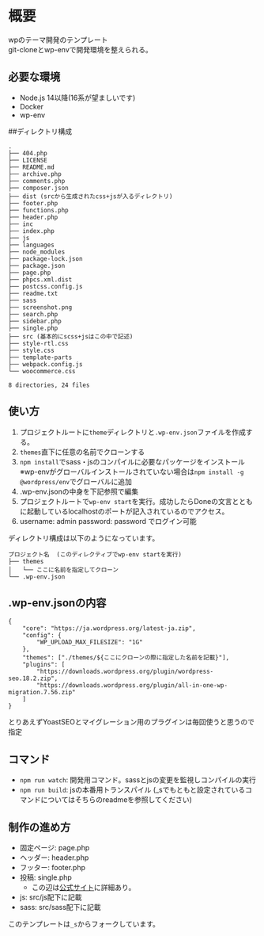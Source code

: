 # 概要
wpのテーマ開発のテンプレート<br>
git-cloneとwp-envで開発環境を整えられる。

## 必要な環境
- Node.js 14以降(16系が望ましいです)
- Docker
- wp-env


##ディレクトリ構成
```
.
├── 404.php
├── LICENSE
├── README.md
├── archive.php
├── comments.php
├── composer.json
├── dist (srcから生成されたcss+jsが入るディレクトリ)
├── footer.php
├── functions.php
├── header.php
├── inc
├── index.php
├── js
├── languages
├── node_modules
├── package-lock.json
├── package.json
├── page.php
├── phpcs.xml.dist
├── postcss.config.js
├── readme.txt
├── sass
├── screenshot.png
├── search.php
├── sidebar.php
├── single.php
├── src (基本的にscss+jsはこの中で記述)
├── style-rtl.css
├── style.css
├── template-parts
├── webpack.config.js
└── woocommerce.css

8 directories, 24 files
```
## 使い方
1. プロジェクトルートに`theme`ディレクトリと`.wp-env.json`ファイルを作成する。
2. `themes`直下に任意の名前でクローンする
3. `npm install`でsass・jsのコンパイルに必要なパッケージをインストール<br>※wp-envがグローバルインストールされていない場合は`npm install -g @wordpress/env`でグローバルに追加
4. .wp-env.jsonの中身を下記参照で編集
5. プロジェクトルートで`wp-env start`を実行。成功したらDoneの文言とともに起動しているlocalhostのポートが記入されているのでアクセス。
6. username: admin password: password でログイン可能

ディレクトリ構成は以下のようになっています。<br>
```
プロジェクト名  (このディレクティブでwp-env startを実行)
├── themes
│   └── ここに名前を指定してクローン
└── .wp-env.json
```

## .wp-env.jsonの内容
```
{
    "core": "https://ja.wordpress.org/latest-ja.zip",
    "config": {
        "WP_UPLOAD_MAX_FILESIZE": "1G"
    },
    "themes": ["./themes/${ここにクローンの際に指定した名前を記載}"],
    "plugins": [
        "https://downloads.wordpress.org/plugin/wordpress-seo.18.2.zip",
        "https://downloads.wordpress.org/plugin/all-in-one-wp-migration.7.56.zip"
    ]
}
```
とりあえずYoastSEOとマイグレーション用のプラグインは毎回使うと思うので指定

## コマンド
- `npm run watch`: 開発用コマンド。sassとjsの変更を監視しコンパイルの実行
- `npm run build`: jsの本番用トランスパイル
(_sでもともと設定されているコマンドについてはそちらのreadmeを参照してください)

## 制作の進め方
- 固定ページ: page.php
- ヘッダー: header.php
- フッター: footer.php
- 投稿: single.php
  - この辺は[公式サイト](https://wpdocs.osdn.jp/%E3%83%86%E3%83%B3%E3%83%97%E3%83%AC%E3%83%BC%E3%83%88%E9%9A%8E%E5%B1%A4)に詳細あり。
- js: src/js配下に記載
- sass: src/sass配下に記載

このテンプレートは`_s`からフォークしています。
